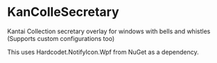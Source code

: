 # KanColleSecretary
Kantai Collection secretary overlay for windows with bells and whistles (Supports custom configurations too)

This uses Hardcodet.NotifyIcon.Wpf from NuGet as a dependency.